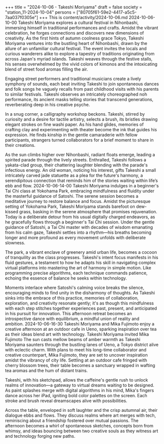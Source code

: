 +++
title = "2024-10-06 - Takeshi Moriyama"
draft = false
society = "station_11-2024-10-04"
persons = ["80705f61-59e2-4417-a5c5-7aa037f0305e"]
+++
This is content/activity/2024-10-06.md
2024-10-06-10-00
Takeshi Moriyama explores a cultural festival in Nihonbashi, immersing himself in traditional performances and crafts. Amidst the vibrant celebration, he forges connections and discovers new dimensions of creativity. 
As the first hints of autumn coolness grace Tokyo, Takeshi Moriyama ventures into the bustling heart of Nihonbashi, drawn by the allure of an unfamiliar cultural festival. The event invites the locals and curious wanderers alike to explore a tapestry of traditions originating from across Japan's myriad islands. Takeshi weaves through the festive stalls, his senses overwhelmed by the vivid colors of kimonos and the intoxicating blend of street food aromas filling the air.

Engaging street performers and traditional musicians create a lively symphony of sounds, each beat inviting Takeshi to join spontaneous dances and folk songs he vaguely recalls from past childhood visits with his parents to similar festivals. Takeshi observes an intricately choreographed noh performance, its ancient masks telling stories that transcend generations, reverberating deep in his creative psyche.

In a snug corner, a calligraphy workshop beckons. Takeshi, stirred by curiosity and a desire for tactile artistry, selects a brush, its bristles drawing elegant strokes on fine washi paper. As his hand glides, memories of crafting clay and experimenting with theater become the ink that guides his expression. He finds kinship in the gentle camaraderie with fellow participants, strangers turned collaborators for a brief moment to share in their creations.

As the sun climbs higher over Nihonbashi, radiant floats emerge, leading a spirited parade through the lively streets. Enthralled, Takeshi follows a yakata-clad group, their chattering laughter blending with the parade's infectious energy. An old woman, noticing his interest, gifts Takeshi a small intricately carved jade statuette as a plea for the future's harmony, a serendipitous connection that reminds him of the stories waiting within life’s ebb and flow.
2024-10-06-14-00
Takeshi Moriyama indulges in a beginner's Tai Chi class at Yokohama Park, embracing mindfulness and fluidity under the masterful guidance of Satoshi. The serene session becomes a meditative journey to restore balance and focus.
Amidst the picturesque setting of Yokohama Park, Takeshi Moriyama stands barefoot on dew-kissed grass, basking in the serene atmosphere that promises rejuvenation. Today is a deliberate detour from his usual digitally charged endeavors, as he gracefully flows through a beginner's Tai Chi session. Under the gentle guidance of Satoshi, a Tai Chi master with decades of wisdom emanating from his calm gaze, Takeshi settles into a rhythm—his breaths becoming longer and more profound as every movement unfolds with deliberate slowness.

The park, a vibrant enclave of greenery amid urban life, becomes a cocoon of tranquility as the class progresses. Takeshi's intent focus manifests in his fluid gestures, a testament to how he adapts his skill in navigating complex virtual platforms into mastering the art of harmony in simple motion. Like programming precise algorithms, each technique commands patience, echoing the essence of balance he seeks within technology.

Moments interlace where Satoshi's calming voice breaks the silence, encouraging minds to find unity in the disharmony of thoughts. As Takeshi sinks into the embrace of this practice, memories of collaboration, exploration, and creativity resonate gently; it's as though this mindfulness with each step stitches together experiences past, present, and anticipated in his pursuit for innovation. This afternoon retreat becomes an introspective dance with equilibrium, a mindful union of reality and ambition.
2024-10-06-16-30
Takeshi Moriyama and Mika Fujimoto enjoy a creative afternoon at an outdoor cafe in Ueno, sparking inspiration over tea as their ideas blend art with technology.
Takeshi Moriyama invited Mika Fujimoto
The sun casts mellow beams of amber warmth as Takeshi Moriyama saunters through the bustling lanes of Ueno, a Tokyo district alive with eclectic charm. With plans to meet his long-time collaborator and creative counterpart, Mika Fujimoto, they are set to uncover inspiration amidst the vibrancy of city life. Settling at an outdoor cafe fringed with cherry blossom trees, their table becomes a sanctuary wrapped in wafting tea aromas and the hum of distant trains.

Takeshi, with his sketchpad, allows the caffeine's gentle rush to unlock realms of innovation—a gateway to virtual dreams waiting to be designed. As paint splashes merge with digital algorithms in his mind, Mika's fingers dance across her iPad, igniting bold color palettes on the screen. Each stroke and brush reveal dreamscapes alive with possibilities.

Across the table, enveloped in soft laughter and the crisp autumnal air, their dialogue ebbs and flows. They discuss realms where art merges with tech, reminiscing about a friendship fostered over mutual passions. The afternoon becomes a whirl of spontaneous sketches, concepts born from whimsy, and ideas bouncing between two creative souls as they witness art and technology forging new paths.
